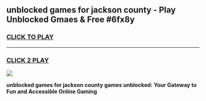 
## unblocked games for jackson county - Play Unblocked Gmaes & Free #6fx8y
<h3>
<a href="https://news.freeplayer.one?title=unblocked_games_for_jackson_county&ref=03M">CLICK TO PLAY</a></h3>
<hr>

<h3>
<a href="https://news.freeplayer.one?title=unblocked_games_for_jackson_county&ref=03M">CLICK 2 PLAY</a>
  
</h3>

<a href="https://news.freeplayer.one?title=unblocked_games_for_jackson_county&ref=03M"><img src="https://clearcache.store/games.png"></a>


**unblocked games for jackson county games unblocked: Your Gateway to Fun and Accessible Online Gaming**

